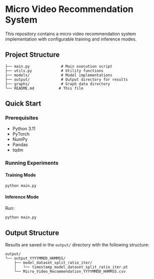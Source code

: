 # Micro Video Recommendation System

This repository contains a micro video recommendation system implementation with configurable training and inference modes.

## Project Structure

```
├── main.py              # Main execution script
├── utils.py             # Utility functions
├── models/              # Model implementations
├── output/              # Output directory for results
├── graphs/              # Graph data directory
└── README.md           # This file
```

## Quick Start

### Prerequisites

- Python 3.11
- PyTorch
- NumPy
- Pandas
- tqdm

### Running Experiments

#### Training Mode
```bash
python main.py
```

#### Inference Mode
Run:
```bash
python main.py
```

## Output Structure

Results are saved in the `output/` directory with the following structure:
```
output/
└── output_YYYYMMDD_HHMMSS/
    ├── model_dataset_split_ratio_iter/
    │   └── timestamp_model_dataset_split_ratio_iter.pt
    └── Micro_Video_Recommendation_YYYYMMDD_HHMMSS.csv
```
